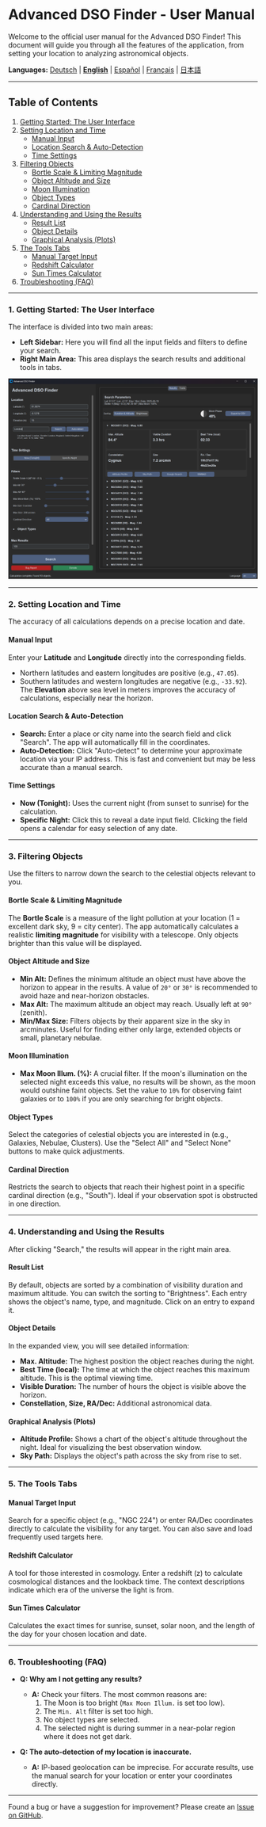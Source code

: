 # Advanced DSO Finder - User Manual

Welcome to the official user manual for the Advanced DSO Finder! This document will guide you through all the features of the application, from setting your location to analyzing astronomical objects.

**Languages:** [Deutsch](MANUAL.de.md) | [**English**](MANUAL.en.md) | [Español](MANUAL.es.md) | [Français](MANUAL.fr.md) | [日本語](MANUAL.ja.md)

---

## Table of Contents

1.  [Getting Started: The User Interface](#1-getting-started-the-user-interface)
2.  [Setting Location and Time](#2-setting-location-and-time)
    *   [Manual Input](#manual-input)
    *   [Location Search & Auto-Detection](#location-search--auto-detection)
    *   [Time Settings](#time-settings)
3.  [Filtering Objects](#3-filtering-objects)
    *   [Bortle Scale & Limiting Magnitude](#bortle-scale--limiting-magnitude)
    *   [Object Altitude and Size](#object-altitude-and-size)
    *   [Moon Illumination](#moon-illumination)
    *   [Object Types](#object-types)
    *   [Cardinal Direction](#cardinal-direction)
4.  [Understanding and Using the Results](#4-understanding-and-using-the-results)
    *   [Result List](#result-list)
    *   [Object Details](#object-details)
    *   [Graphical Analysis (Plots)](#graphical-analysis-plots)
5.  [The Tools Tabs](#5-the-tools-tabs)
    *   [Manual Target Input](#manual-target-input)
    *   [Redshift Calculator](#redshift-calculator)
    *   [Sun Times Calculator](#sun-times-calculator)
6.  [Troubleshooting (FAQ)](#6-troubleshooting-faq)

---

### 1. Getting Started: The User Interface

The interface is divided into two main areas:
*   **Left Sidebar:** Here you will find all the input fields and filters to define your search.
*   **Right Main Area:** This area displays the search results and additional tools in tabs.

![App Interface](screenshots/Englisch_1.png)

---

### 2. Setting Location and Time

The accuracy of all calculations depends on a precise location and date.

#### Manual Input
Enter your **Latitude** and **Longitude** directly into the corresponding fields.
*   Northern latitudes and eastern longitudes are positive (e.g., `47.05`).
*   Southern latitudes and western longitudes are negative (e.g., `-33.92`).
The **Elevation** above sea level in meters improves the accuracy of calculations, especially near the horizon.

#### Location Search & Auto-Detection
*   **Search:** Enter a place or city name into the search field and click "Search". The app will automatically fill in the coordinates.
*   **Auto-Detection:** Click "Auto-detect" to determine your approximate location via your IP address. This is fast and convenient but may be less accurate than a manual search.

#### Time Settings
*   **Now (Tonight):** Uses the current night (from sunset to sunrise) for the calculation.
*   **Specific Night:** Click this to reveal a date input field. Clicking the field opens a calendar for easy selection of any date.

---

### 3. Filtering Objects

Use the filters to narrow down the search to the celestial objects relevant to you.

#### Bortle Scale & Limiting Magnitude
The **Bortle Scale** is a measure of the light pollution at your location (1 = excellent dark sky, 9 = city center). The app automatically calculates a realistic **limiting magnitude** for visibility with a telescope. Only objects brighter than this value will be displayed.

#### Object Altitude and Size
*   **Min Alt:** Defines the minimum altitude an object must have above the horizon to appear in the results. A value of `20°` or `30°` is recommended to avoid haze and near-horizon obstacles.
*   **Max Alt:** The maximum altitude an object may reach. Usually left at `90°` (zenith).
*   **Min/Max Size:** Filters objects by their apparent size in the sky in arcminutes. Useful for finding either only large, extended objects or small, planetary nebulae.

#### Moon Illumination
*   **Max Moon Illum. (%):** A crucial filter. If the moon's illumination on the selected night exceeds this value, no results will be shown, as the moon would outshine faint objects. Set the value to `10%` for observing faint galaxies or to `100%` if you are only searching for bright objects.

#### Object Types
Select the categories of celestial objects you are interested in (e.g., Galaxies, Nebulae, Clusters). Use the "Select All" and "Select None" buttons to make quick adjustments.

#### Cardinal Direction
Restricts the search to objects that reach their highest point in a specific cardinal direction (e.g., "South"). Ideal if your observation spot is obstructed in one direction.

---

### 4. Understanding and Using the Results

After clicking "Search," the results will appear in the right main area.

#### Result List
By default, objects are sorted by a combination of visibility duration and maximum altitude. You can switch the sorting to "Brightness".
Each entry shows the object's name, type, and magnitude. Click on an entry to expand it.

#### Object Details
In the expanded view, you will see detailed information:
*   **Max. Altitude:** The highest position the object reaches during the night.
*   **Best Time (local):** The time at which the object reaches this maximum altitude. This is the optimal viewing time.
*   **Visible Duration:** The number of hours the object is visible above the horizon.
*   **Constellation, Size, RA/Dec:** Additional astronomical data.

#### Graphical Analysis (Plots)
*   **Altitude Profile:** Shows a chart of the object's altitude throughout the night. Ideal for visualizing the best observation window.
*   **Sky Path:** Displays the object's path across the sky from rise to set.

---

### 5. The Tools Tabs

#### Manual Target Input
Search for a specific object (e.g., "NGC 224") or enter RA/Dec coordinates directly to calculate the visibility for any target. You can also save and load frequently used targets here.

#### Redshift Calculator
A tool for those interested in cosmology. Enter a redshift (z) to calculate cosmological distances and the lookback time. The context descriptions indicate which era of the universe the light is from.

#### Sun Times Calculator
Calculates the exact times for sunrise, sunset, solar noon, and the length of the day for your chosen location and date.

---

### 6. Troubleshooting (FAQ)

*   **Q: Why am I not getting any results?**
    *   **A:** Check your filters. The most common reasons are:
        1.  The Moon is too bright (`Max Moon Illum.` is set too low).
        2.  The `Min. Alt` filter is set too high.
        3.  No object types are selected.
        4.  The selected night is during summer in a near-polar region where it does not get dark.

*   **Q: The auto-detection of my location is inaccurate.**
    *   **A:** IP-based geolocation can be imprecise. For accurate results, use the manual search for your location or enter your coordinates directly.

---
Found a bug or have a suggestion for improvement? Please create an [Issue on GitHub](https://github.com/Champion-22/ADSOFinder/issues).
